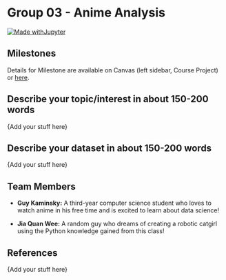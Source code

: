 # Group 03 - Anime Analysis

[![Made withJupyter](https://img.shields.io/badge/Made%20with-Jupyter-orange?style=for-the-badge&logo=Jupyter)](https://jupyter.org/try)

## Milestones

Details for Milestone are available on Canvas (left sidebar, Course Project) or [here](https://firas.moosvi.com/courses/data301/project/milestone01.html).

## Describe your topic/interest in about 150-200 words

{Add your stuff here}

## Describe your dataset in about 150-200 words

{Add your stuff here}

## Team Members

- **Guy Kaminsky:** A third-year computer science student who loves to watch anime in his free time and is excited to learn about data science!

- **Jia Quan Wee:** A random guy who dreams of creating a robotic catgirl using the Python knowledge gained from this class!

## References

{Add your stuff here}
